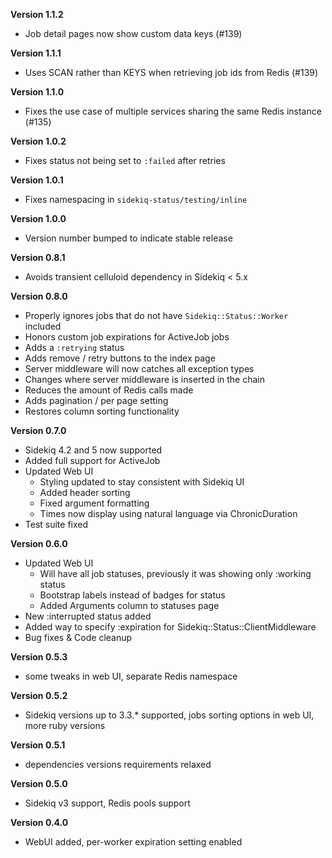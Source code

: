 **Version 1.1.2**
* Job detail pages now show custom data keys (#139)

**Version 1.1.1**
* Uses SCAN rather than KEYS when retrieving job ids from Redis (#139)

**Version 1.1.0**
+ Fixes the use case of multiple services sharing the same Redis instance (#135)

**Version 1.0.2**
+ Fixes status not being set to `:failed` after retries

**Version 1.0.1**
+ Fixes namespacing in `sidekiq-status/testing/inline`

**Version 1.0.0**
+ Version number bumped to indicate stable release

**Version 0.8.1**
+ Avoids transient celluloid dependency in Sidekiq < 5.x

**Version 0.8.0**
+ Properly ignores jobs that do not have `Sidekiq::Status::Worker` included
+ Honors custom job expirations for ActiveJob jobs
+ Adds a `:retrying` status
+ Adds remove / retry buttons to the index page
+ Server middleware will now catches all exception types
+ Changes where server middleware is inserted in the chain
+ Reduces the amount of Redis calls made
+ Adds pagination / per page setting
+ Restores column sorting functionality

**Version 0.7.0**
+ Sidekiq 4.2 and 5 now supported
+ Added full support for ActiveJob
+ Updated Web UI
  + Styling updated to stay consistent with Sidekiq UI
  + Added header sorting
  + Fixed argument formatting
  + Times now display using natural language via ChronicDuration
+ Test suite fixed

**Version 0.6.0**
+ Updated Web UI
  + Will have all job statuses, previously it was showing only :working status
  + Bootstrap labels instead of badges for status
  + Added Arguments column to statuses page
+ New :interrupted status added
+ Added way to specify :expiration for Sidekiq::Status::ClientMiddleware
+ Bug fixes & Code cleanup

**Version 0.5.3**
+ some tweaks in web UI, separate Redis namespace

**Version 0.5.2**
+ Sidekiq versions up to 3.3.* supported, jobs sorting options in web UI, more ruby versions

**Version 0.5.1**
+ dependencies versions requirements relaxed

**Version 0.5.0**
+ Sidekiq v3 support, Redis pools support

**Version 0.4.0**
+ WebUI added, per-worker expiration setting enabled
